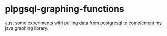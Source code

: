 # plpgsql-graphing-functions

Just some experiments with pulling data from postgresql to complement my java graphing library.
